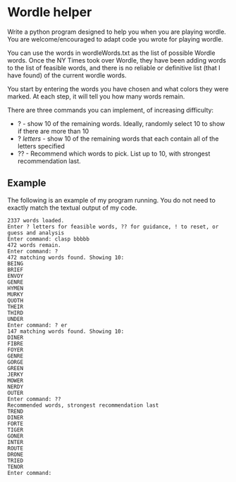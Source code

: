# Wordle helper

Write a python program designed to help you when you are playing wordle.
You are welcome/encouraged to adapt code you wrote for playing wordle. 

You can use the words in wordleWords.txt as the list of possible Wordle words. Once the NY Times 
took over Wordle, they have been adding words to the list of feasible words, and there is no
reliable or definitive list (that I have found) of the current wordle words.

You start by entering the words you have chosen and what colors they were marked. At each step, it will tell you how many words remain.

There are three commands you can implement, of increasing difficulty:

* ? - show 10 of the remaining words. Ideally, randomly select 10 to show if there are more than 10
* ? *letters* - show 10 of the remaining words that each contain all of the letters specified
* ?? - Recommend which words to pick. List up to 10, with strongest recommendation last.

## Example

The following is an example of my program running. You do not need to exactly match the textual output of my code.

```text
2337 words loaded.
Enter ? letters for feasible words, ?? for guidance, ! to reset, or guess and analysis
Enter command: clasp bbbbb
472 words remain.
Enter command: ?
472 matching words found. Showing 10:
BEING
BRIEF
ENVOY
GENRE
HYMEN
MURKY
QUOTH
THEIR
THIRD
UNDER
Enter command: ? er
147 matching words found. Showing 10:
DINER
FIBRE
FOYER
GENRE
GORGE
GREEN
JERKY
MOWER
NERDY
OUTER
Enter command: ??
Recommended words, strongest recommendation last
TREND
DINER
FORTE
TIGER
GONER
INTER
ROUTE
DRONE
TRIED
TENOR
Enter command: 
```

